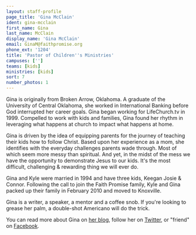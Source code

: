 ```yaml
---
layout: staff-profile
page_title: 'Gina McClain'
ident: gina-mcclain
first_name: Gina
last_name: McClain
display_name: 'Gina McClain'
email: GinaM@faithpromise.org
phone_ext: '1204'
title: 'Pastor of Children''s Ministries'
campuses: ['']
teams: [kids]
ministries: [kids]
sort: 7
number_photos: 1
---
```


Gina is originally from Broken Arrow, Oklahoma. A graduate of the University of Central Oklahoma, she worked in International Banking before God interrupted her career goals. Gina began working for LifeChurch.tv in 1999. Compelled to work with kids and families, Gina found her rhythm in leveraging what happens at church to impact what happens at home.

Gina is driven by the idea of equipping parents for the journey of teaching their kids how to follow Christ. Based upon her experience as a mom, she identifies with the everyday challenges parents wade through. Most of which seem more messy than spiritual. And yet, in the midst of the mess we have the opportunity to demonstrate Jesus to our kids. It's the most difficult, challenging & rewarding thing we will ever do.

Gina and Kyle were married in 1994 and have three kids, Keegan Josie & Connor. Following the call to join the Faith Promise family, Kyle and Gina packed up their family in February 2010 and moved to Knoxville.

Gina is a writer, a speaker, a mentor and a coffee snob. If you're looking to grease her palm, a double-shot Americano will do the trick.

You can read more about Gina on <a href="http://www.ginamcclain.com/">her blog</a>, follow her on <a href="http://twitter.com/gina_mcclain">Twitter</a>, or "friend"  on <a href="http://www.facebook.com/gina.mcclain">Facebook</a>.